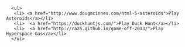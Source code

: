 <html>
<head>
   
<body>
 
      <ul>
       <li> <a href="http://www.dougmcinnes.com/html-5-asteroids">Play Asteroids</a></li>
       <li>  <a href="https://duckhuntjs.com/">Play Duck Hunt</a></li>
       <li>  <a href="http://razh.github.io/game-off-2013/">Play Hyperspace Gas</a></li>
      </ul>
</body>
</html>

